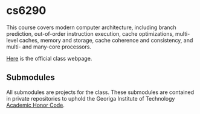 # cs6290

This course covers modern computer architecture, including branch prediction,
out-of-order instruction execution, cache optimizations, multi-level caches,
memory and storage, cache coherence and consistency, and multi- and many-core
processors.

[Here](https://omscs.gatech.edu/cs-6290-high-performance-computer-architecture)
is the official class webpage.

## Submodules

All submodules are projects for the class. These submodules are contained in
private repositories to uphold the Georiga Institute of Technology
[Academic Honor Code](https://osi.gatech.edu/content/honor-code).
